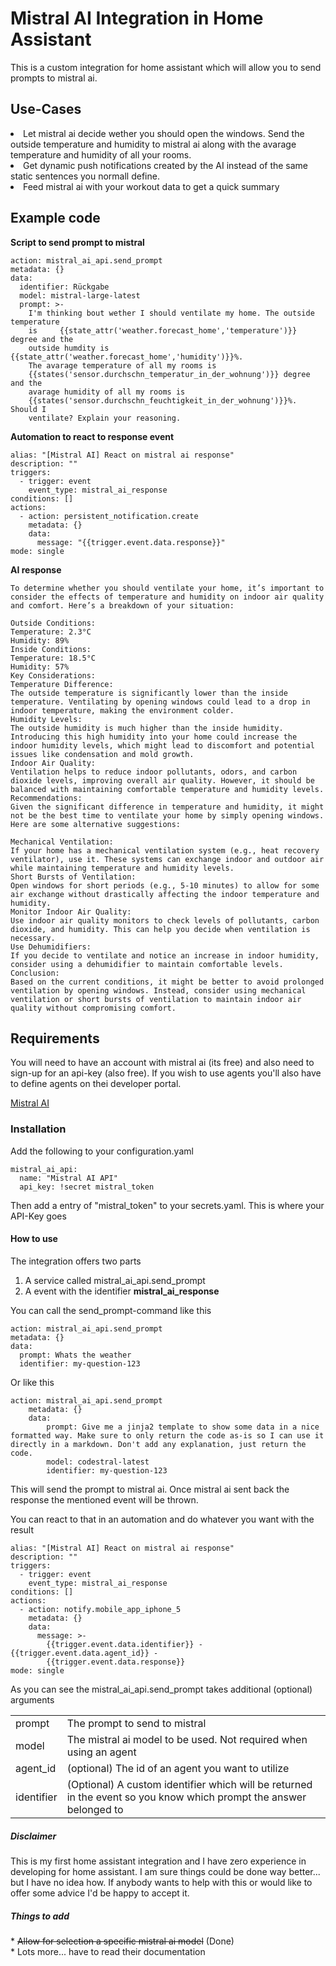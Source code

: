 <h1>Mistral AI Integration in Home Assistant</h1>

This is a custom integration for home assistant which will allow you to send prompts to mistral ai.

<h2>Use-Cases</h2>
<lu>
  <li>Let mistral ai decide wether you should open the windows. Send the outside temperature and humidity to mistral ai along with the avarage temperature and humidity of all your rooms.</li>
  <li>Get dynamic push notifications created by the AI instead of the same static sentences you normall define.</li>
  <li>Feed mistral ai with your workout data to get a quick summary</li>
</lu>

<h2>Example code</h2>

<b>Script to send prompt to mistral</b>
	
	action: mistral_ai_api.send_prompt
	metadata: {}
	data:
	  identifier: Rückgabe
	  model: mistral-large-latest
	  prompt: >-
	    I'm thinking bout wether I should ventilate my home. The outside temperature
	    is     {{state_attr('weather.forecast_home','temperature')}} degree and the
	    outside humdity is      {{state_attr('weather.forecast_home','humidity')}}%.
	    The avarage temperature of all my rooms is            
	    {{states('sensor.durchschn_temperatur_in_der_wohnung')}} degree and the
	    avarage humidity of all my rooms is         
	    {{states('sensor.durchschn_feuchtigkeit_in_der_wohnung')}}%. Should I
	    ventilate? Explain your reasoning.

<b>Automation to react to response event</b>

	alias: "[Mistral AI] React on mistral ai response"
	description: ""
	triggers:
	  - trigger: event
	    event_type: mistral_ai_response
	conditions: []
	actions:
	  - action: persistent_notification.create
	    metadata: {}
	    data:
	      message: "{{trigger.event.data.response}}"
	mode: single

<b>AI response</b>

	To determine whether you should ventilate your home, it’s important to consider the effects of temperature and humidity on indoor air quality and comfort. Here’s a breakdown of your situation:

	Outside Conditions:
	Temperature: 2.3°C
	Humidity: 89%
	Inside Conditions:
	Temperature: 18.5°C
	Humidity: 57%
	Key Considerations:
	Temperature Difference:
	The outside temperature is significantly lower than the inside temperature. Ventilating by opening windows could lead to a drop in indoor temperature, making the environment colder.
	Humidity Levels:
	The outside humidity is much higher than the inside humidity. Introducing this high humidity into your home could increase the indoor humidity levels, which might lead to discomfort and potential issues like condensation and mold growth.
	Indoor Air Quality:
	Ventilation helps to reduce indoor pollutants, odors, and carbon dioxide levels, improving overall air quality. However, it should be balanced with maintaining comfortable temperature and humidity levels.
	Recommendations:
	Given the significant difference in temperature and humidity, it might not be the best time to ventilate your home by simply opening windows. Here are some alternative suggestions:
	
	Mechanical Ventilation:
	If your home has a mechanical ventilation system (e.g., heat recovery ventilator), use it. These systems can exchange indoor and outdoor air while maintaining temperature and humidity levels.
	Short Bursts of Ventilation:
	Open windows for short periods (e.g., 5-10 minutes) to allow for some air exchange without drastically affecting the indoor temperature and humidity.
	Monitor Indoor Air Quality:
	Use indoor air quality monitors to check levels of pollutants, carbon dioxide, and humidity. This can help you decide when ventilation is necessary.
	Use Dehumidifiers:
	If you decide to ventilate and notice an increase in indoor humidity, consider using a dehumidifier to maintain comfortable levels.
	Conclusion:
	Based on the current conditions, it might be better to avoid prolonged ventilation by opening windows. Instead, consider using mechanical ventilation or short bursts of ventilation to maintain indoor air quality without compromising comfort.

<h2>Requirements</h2>
You will need to have an account with mistral ai (its free) and also need to sign-up for an api-key (also free).
If you wish to use agents you'll also have to define agents on thei developer portal.

<a href="https://mistral.ai/">Mistral AI<a>

<h3>Installation</h3>

Add the following to your configuration.yaml

    mistral_ai_api:
      name: "Mistral AI API"
      api_key: !secret mistral_token

Then add a entry of "mistral_token" to your secrets.yaml. This is where your API-Key goes


<h4>How to use</h4>
The integration offers two parts

1. A service called mistral_ai_api.send_prompt
2. A event with the identifier <b>mistral_ai_response</b>


You can call the send_prompt-command like this

    action: mistral_ai_api.send_prompt
    metadata: {}
    data:
      prompt: Whats the weather
      identifier: my-question-123

Or like this
	
	action: mistral_ai_api.send_prompt
	    metadata: {}
	    data:
	      	prompt: Give me a jinja2 template to show some data in a nice formatted way. Make sure to only return the code as-is so I can use it directly in a markdown. Don't add any explanation, just return the code.
       		model: codestral-latest
	      	identifier: my-question-123


This will send the prompt to mistral ai.
Once mistral ai sent back the response the mentioned event will be thrown.

You can react to that in an automation and do whatever you want with the result

    alias: "[Mistral AI] React on mistral ai response"
    description: ""
    triggers:
      - trigger: event
        event_type: mistral_ai_response
    conditions: []
    actions:
      - action: notify.mobile_app_iphone_5
        metadata: {}
        data:
          message: >-
            {{trigger.event.data.identifier}} - {{trigger.event.data.agent_id}} -
            {{trigger.event.data.response}}
    mode: single


As you can see the mistral_ai_api.send_prompt takes additional (optional) arguments

<table>
<tr>
	<td>prompt</t>
	<td>The prompt to send to mistral</td>
<tr>
<tr>
	<td>model</t>
	<td>The mistral ai model to be used. Not required when using an agent</td>
<tr>
<tr>
	<td>agent_id</t>
	<td>(optional) The id of an agent you want to utilize
<tr>
<tr>
	<td>identifier</t>
	<td>(Optional) A custom identifier which will be returned in the event so you know which prompt the answer belonged to</td>
<tr>
</table>

<h5>Disclaimer</h5>
This is my first home assistant integration and I have zero experience in developing for home assistant. I am sure things could be done way better... but I have no idea how.
If anybody wants to help with this or would like to offer some advice I'd be happy to accept it.

<h5>Things to add</h5>
* <del>Allow for selection a specific mistral ai model</del> (Done)<br/>
* Lots more... have to read their documentation

